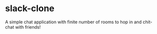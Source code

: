 # slack-clone

  A simple chat application with finite number of rooms to hop in and chit-chat with friends!

